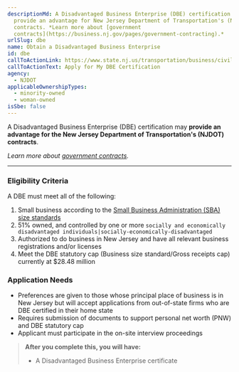 ```yaml
---
descriptionMd: A Disadvantaged Business Enterprise (DBE) certification may
  provide an advantage for New Jersey Department of Transportation's (NJDOT)
  contracts. *Learn more about [government
  contracts](https://business.nj.gov/pages/government-contracting).*
urlSlug: dbe
name: Obtain a Disadvantaged Business Enterprise
id: dbe
callToActionLink: https://www.state.nj.us/transportation/business/civilrights/dbe.shtm#policy
callToActionText: Apply for My DBE Certification
agency:
  - NJDOT
applicableOwnershipTypes:
  - minority-owned
  - woman-owned
isSbe: false
---
```

A Disadvantaged Business Enterprise (DBE) certification may **provide an advantage for the New Jersey Department of Transportation's (NJDOT) contracts**. 

*Learn more about [government contracts](https://business.nj.gov/pages/government-contracting).*

- - -

### Eligibility Criteria

A DBE must meet all of the following:

1. Small business according to the [Small Business Administration (SBA) size standards](https://www.sba.gov/size-standards/index.html)
2. 51% owned, and controlled by one or more `socially and economically disadvantaged individuals|socially-economically-disadvantaged`
3. Authorized to do business in New Jersey and have all relevant business registrations and/or licenses
4. Meet the DBE statutory cap (Business size standard/Gross receipts cap) currently at $28.48 million

### Application Needs

* Preferences are given to those whose principal place of business is in New Jersey but will accept applications from out-of-state firms who are DBE certified in their home state
* Requires submission of documents to support personal net worth (PNW) and DBE statutory cap
* Applicant must participate in the on-site interview proceedings

> **After you complete this, you will have:**
>
> * A Disadvantaged Business Enterprise certificate